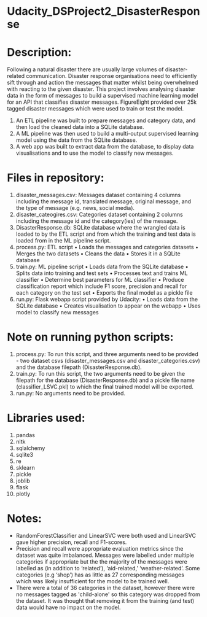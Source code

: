 # Udacity_DSProject2_DisasterResponse

# Description:
Following a natural disaster there are usually large volumes of disaster-related communication. Disaster response organisations need to efficiently sift through and action the messages that matter whilst being overwhelmed with reacting to the given disaster. This project involves analysing disaster data in the form of messages to build a supervised machine learning model for an API that classifies disaster messages. FigureEight provided over 25k tagged disaster messages which were used to train or test the model. 
1.	An ETL pipeline was built to prepare messages and category data, and then load the cleaned data into a SQLite database.
2.	A ML pipeline was then used to build a multi-output supervised learning model using the data from the SQLite database.
3.	A web app was built to extract data from the database, to display data visualisations and to use the model to classify new messages. 

# Files in repository: 
1.	disaster_messages.csv: Messages dataset containing 4 columns including the message id, translated message, original message, and the type of message (e.g. news, social media). 
2.	disaster_cateogires.csv: Categories dataset containing 2 columns including the message id and the category(ies) of the message.
3.	DisasterResponse.db: SQLite database where the wrangled data is loaded to by the ETL script and from which the training and test data is loaded from in the ML pipeline script.
4.	process.py: ETL script
•	Loads the messages and categories datasets
•	Merges the two datasets
•	Cleans the data 
•	Stores it in a SQLite database
5.	train.py: ML pipeline script
•	Loads data from the SQLite database
•	Splits data into training and test sets
•	Processes text and trains ML classifier
•	Determine best parameters for ML classifier
•	Produce classification report which include F1 score, precision and recall for each category on the test set 
•	Exports the final model as a pickle file
6.	run.py: Flask webapp script provided by Udacity:
•	Loads data from the SQLite database
•	Creates visualisation to appear on the webapp
•	Uses model to classify new messages

# Note on running python scripts:
1. process.py: To run this script, and three arguments need to be provided - two dataset csvs (disaster_messages.csv and disaster_categories.csv) and the database filepath (DisasterResponse.db).
2. train.py: To run this script, the two arguments need to be given the filepath for the database (DisasterResponse.db) and a pickle file name (classifier_LSVC.pkl) to which the final trained model will be exported.
3. run.py: No arguments need to be provided. 

# Libraries used: 
1.	pandas
2.	nltk
3.	sqlalchemy
4.	sqlite3
5.	re
6.	sklearn
7.	pickle
8.	joblib
9.	flask
10.	plotly

# Notes: 
-	RandomForestClassifier and LinearSVC were both used and LinearSVC gave higher precision, recall and F1-scores.
-	Precision and recall were appropriate evaluation metrics since the dataset was quite imbalanced. Messages were labelled under multiple categories if appropriate but the the majority of the messages were labelled as (in addition to ‘related’), ‘aid-related,’ ‘weather-related’. Some categories (e.g ‘shop’) has as little as 27 corresponding messages which was likely insufficient for the model to be trained well. 
-	There were a total of 36 categories in the dataset, however there were no messages tagged as 'child-alone' so this category was dropped from the dataset. It was thought that removing it from the training (and test) data would have no impact on the model.  
